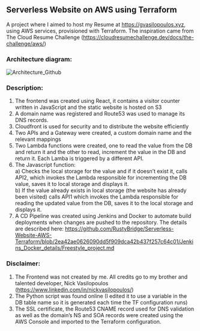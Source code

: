 ## **Serverless Website on AWS using Terraform**

A project where I aimed to host my Resume at https://gvasilopoulos.xyz, using AWS services, provisioned with Terraform. The inspiration came from The Cloud Resume Challenge (https://cloudresumechallenge.dev/docs/the-challenge/aws/)

### **Architecture diagram:**

![Architecture_Github](https://user-images.githubusercontent.com/68524920/207152198-6d946b12-5028-4fde-ad6e-ebc6d77a329c.png)

### **Description:**
1.	The frontend was created using React, it contains a visitor counter written in JavaScript and the static website is hosted on S3
2.	A domain name was registered and Route53 was used to manage its DNS records.
3.	Cloudfront is used for security and to distribute the website efficiently
4.	Two APIs and a Gateway were created, a custom domain name and the relevant mappings
5.	Two Lambda functions were created, one to read the value from the DB and return it and the other to read, increment the value in the DB and return it. Each Lamba is triggered by a different API.
6.	The Javascript function:\
a) Checks the local storage for the value and if it doesn’t exist it, calls API2, which invokes the Lambda responsible for incrementing the DB value, saves it to local storage and displays it.\
b) If the value already exists in local storage (the website has already been visited) calls API1 which invokes the Lambda responsible for reading the updated value from the DB, saves it to the local storage and displays it. 
7. A CD Pipeline was created using Jenkins and Docker to automate build deployments when changes are pushed to the repository. The details are described here: https://github.com/RustyBridge/Serverless-Website-AWS-Terraform/blob/2ea42ae0626090dd5f909dca42b437f257c64c01/Jenkins_Docker_details/Freestyle_project.md 

### **Disclaimer:**
 1.	The Frontend was not created by me. All credits go to my brother and talented developer, Nick Vasilopoulos (https://www.linkedin.com/in/nickvasilopoulos/)
 2.	The Python script was found online (I edited it to use a variable in the DB table name so it is generated each time the TF configuration runs)
 3.	The SSL certificate, the Route53 CNAME record used for DNS validation as well as the domain’s NS and SOA records were created using the AWS Console and imported to the Terraform configuration.
